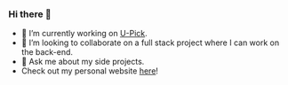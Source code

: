 ### Hi there 👋

<!--
**sacost6/sacost6** is a ✨ _special_ ✨ repository because its `README.md` (this file) appears on your GitHub profile.

Here are some ideas to get you started:
--> 
- 🔭 I’m currently working on [U-Pick](https://github.com/sacost6/Food_tinder).
- 👯 I’m looking to collaborate on a full stack project where I can work on the back-end. 
- 💬 Ask me about my side projects.
- Check out my personal website [here](https://sacost6.github.io)!

